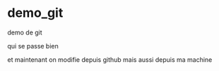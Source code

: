 # demo_git
demo de git

qui se passe bien

et maintenant on modifie depuis github
mais aussi depuis ma machine
